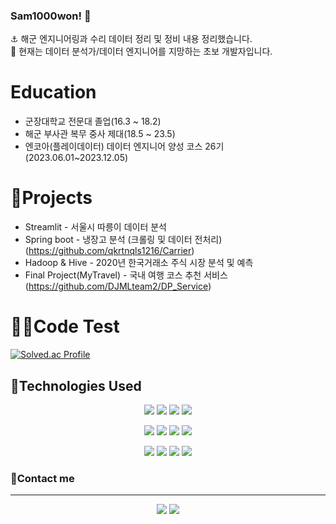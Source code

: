 ### Sam1000won! 👋

⚓️ 해군 엔지니어링과 수리 데이터 정리 및 정비 내용 정리했습니다.  
🐬 현재는 데이터 분석가/데이터 엔지니어를 지망하는 초보 개발자입니다.  

# Education
* 군장대학교 전문대 졸업(16.3 ~ 18.2)
* 해군 부사관 복무 중사 제대(18.5 ~ 23.5)
* 엔코아(플레이데이터) 데이터 엔지니어 양성 코스 26기(2023.06.01~2023.12.05)

# 🐳Projects
* Streamlit - 서울시 따릉이 데이터 분석
* Spring boot - 냉장고 분석 (크롤링 및 데이터 전처리)(https://github.com/qkrtnqls1216/Carrier)
* Hadoop & Hive - 2020년 한국거래소 주식 시장 분석 및 예측
* Final Project(MyTravel) - 국내 여행 코스 추천 서비스 (https://github.com/DJMLteam2/DP_Service)

# 🧑‍💻Code Test
[![Solved.ac Profile](http://mazassumnida.wtf/api/v2/generate_badge?boj=gkswldnd)](https://solved.ac/gkswldnd/)

## 🦾Technologies Used

<div align=center>
  <a href="https://www.python.org/" target="_blank"><img src="https://img.shields.io/badge/Python-3776AB?style=for-the-badge&logo=python&logoColor=white"/></a>
  <a href="https://pandas.pydata.org/" target="_blank"><img src="https://img.shields.io/badge/Pandas-150458?style=for-the-badge&logo=pandas&logoColor=white"/></a>
  <a href="https://scikit-learn.org/stable/" target="_blank"><img src="https://img.shields.io/badge/Scikit_learn-F7931E?style=for-the-badge&logo=scikit-learn&logoColor=white"/></a>
  <a href="https://www.tensorflow.org/" target="_blank"><img src="https://img.shields.io/badge/Tensorflow-FF6F00?style=for-the-badge&logo=tensorflow&logoColor=white"/></a>
  <br>
  
  <a href="https://oracle.com/java/" target="_blank"><img src="https://img.shields.io/badge/Java-437291?style=for-the-badge&logo=OpenJDK&logoColor=white"></a>
  <a href="https://spring.io/projects/spring-boot" target="_blank"><img src="https://img.shields.io/badge/Spring Boot-6DB33F?style=for-the-badge&logo=springboot&logoColor=white"/></a>
  <a href="https://www.mysql.com/" target="_blank"><img src="https://img.shields.io/badge/MySQL-4479A1?style=for-the-badge&logo=mysql&logoColor=white"/></a>
  <a href="https://mariadb.org/" target="_blank"><img src="https://img.shields.io/badge/mariaDB-003545?style=for-the-badge&logo=mariaDB&logoColor=white"></a>
  <br>
  
  <a href="https://ubuntu.com/" target="_blank"><img src="https://img.shields.io/badge/Ubuntu-E95420?style=for-the-badge&logo=ubuntu&logoColor=white"/></a>
  <a href="https://www.docker.com/" target="_blank"><img src="https://img.shields.io/badge/Docker-2496ED?style=for-the-badge&logo=docker&logoColor=white"/></a>
  <a href="https://aws.amazon.com/" target="_blank"><img src="https://img.shields.io/badge/Amazon_AWS-232F3E?style=for-the-badge&logo=Amazon AWS&logoColor=white"/></a>
  <a href="https://pypi.org/" target="_blank"><img src="https://img.shields.io/badge/Pypi-3775A9?style=for-the-badge&logo=pypi&logoColor=white"/></a>
</div>


### 📡Contact me
-----------------------------------
<div align=center>
  <a href="https://mail.google.com" target="_blank"><img src="https://img.shields.io/badge/wldnd4081@gmail.com-EA4335?style=for-the-badge&logo=Gmail&logoColor=white"/></a>
  <a href="https://sam1000won.github.io/" target="_blank"><img src="https://img.shields.io/badge/Github_pages-222222?style=for-the-badge&logo=GitHub Pages&logoColor=white"/></a>
</div>
